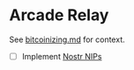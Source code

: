 # Arcade Relay

See [bitcoinizing.md](https://github.com/ArcadeCity/arcade/blob/main/docs/bitcoinizing.md) for context.

- [ ] Implement [Nostr NIPs](https://github.com/fiatjaf/nostr/tree/master/nips)
